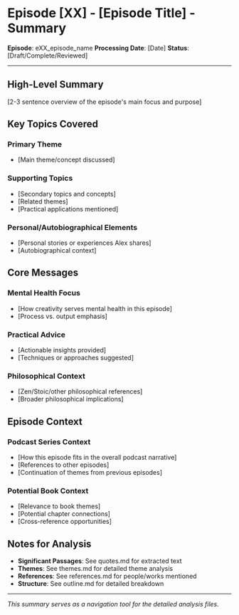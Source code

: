 # Episode [XX] - [Episode Title] - Summary

**Episode**: eXX_episode_name
**Processing Date**: [Date]
**Status**: [Draft/Complete/Reviewed]

---

## High-Level Summary

[2-3 sentence overview of the episode's main focus and purpose]

## Key Topics Covered

### Primary Theme
- [Main theme/concept discussed]

### Supporting Topics
- [Secondary topics and concepts]
- [Related themes]
- [Practical applications mentioned]

### Personal/Autobiographical Elements
- [Personal stories or experiences Alex shares]
- [Autobiographical context]

## Core Messages

### Mental Health Focus
- [How creativity serves mental health in this episode]
- [Process vs. output emphasis]

### Practical Advice
- [Actionable insights provided]
- [Techniques or approaches suggested]

### Philosophical Context
- [Zen/Stoic/other philosophical references]
- [Broader philosophical implications]

## Episode Context

### Podcast Series Context
- [How this episode fits in the overall podcast narrative]
- [References to other episodes]
- [Continuation of themes from previous episodes]

### Potential Book Context
- [Relevance to book themes]
- [Potential chapter connections]
- [Cross-reference opportunities]

## Notes for Analysis

- **Significant Passages**: See quotes.md for extracted text
- **Themes**: See themes.md for detailed theme analysis  
- **References**: See references.md for people/works mentioned
- **Structure**: See outline.md for detailed breakdown

---

*This summary serves as a navigation tool for the detailed analysis files.*

